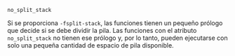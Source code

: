`no_split_stack`[](https://gcc.gnu.org/onlinedocs/gcc/Common-Function-Attributes.html#index-no_005fsplit_005fstack-function-attribute)

Si se proporciona ``-fsplit-stack``, las funciones tienen un pequeño prólogo que decide si se debe dividir la pila. Las funciones con el atributo ``no_split_stack`` no tienen ese prólogo y, por lo tanto, pueden ejecutarse con solo una pequeña cantidad de espacio de pila disponible.